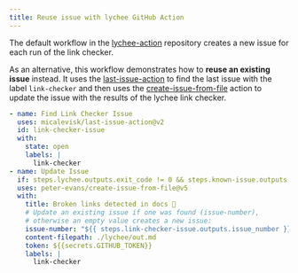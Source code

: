 ```yaml
---
title: Reuse issue with lychee GitHub Action
---
```


The default workflow in the
[lychee-action](https://github.com/lycheeverse/lychee-action/) repository
creates a new issue for each run of the link checker.

As an alternative, this workflow demonstrates how to **reuse an existing issue**
instead. It uses the
[last-issue-action](https://github.com/micalevisk/last-issue-action) to find the
last issue with the label `link-checker` and then uses the
[create-issue-from-file](https://github.com/peter-evans/create-issue-from-file)
action to update the issue with the results of the lychee link checker.

```yaml
- name: Find Link Checker Issue
  uses: micalevisk/last-issue-action@v2
  id: link-checker-issue
  with:
    state: open
    labels: |
      link-checker
- name: Update Issue
  if: steps.lychee.outputs.exit_code != 0 && steps.known-issue.outputs.has-found == 'false'
  uses: peter-evans/create-issue-from-file@v5
  with:
    title: Broken links detected in docs 🔗
    # Update an existing issue if one was found (issue-number),
    # otherwise an empty value creates a new issue:
    issue-number: "${{ steps.link-checker-issue.outputs.issue_number }}"
    content-filepath: ./lychee/out.md
    token: ${{secrets.GITHUB_TOKEN}}
    labels: |
      link-checker
```
